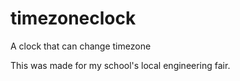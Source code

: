 # timezoneclock
A clock that can change timezone

This was made for my school's local engineering fair.
